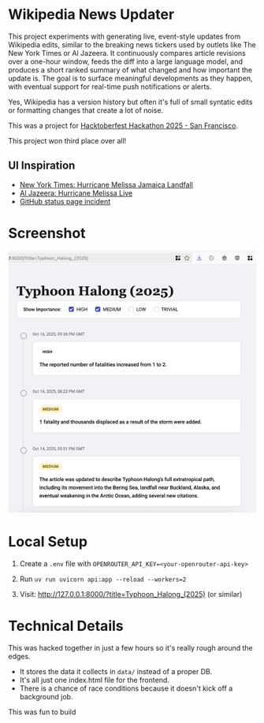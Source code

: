 # Wikipedia News Updater

This project experiments with generating live, event-style updates from Wikipedia edits, similar to the breaking news tickers used by outlets like The New York Times or Al Jazeera. It continuously compares article revisions over a one-hour window, feeds the diff into a large language model, and produces a short ranked summary of what changed and how important the update is. The goal is to surface meaningful developments as they happen, with eventual support for real-time push notifications or alerts.

Yes, Wikipedia has a version history but often it's full of small syntatic edits or formatting changes that create a lot of noise.

This was a project for [Hacktoberfest Hackathon 2025 - San Francisco](https://www.meetup.com/digitaloceansanfrancisco/events/311197949/).

This project won third place over all!

## UI Inspiration

- [New York Times: Hurricane Melissa Jamaica Landfall](https://www.nytimes.com/live/2025/10/28/weather/hurricane-melissa-jamaica-landfall)
- [Al Jazeera: Hurricane Melissa Live](https://www.aljazeera.com/news/liveblog/2025/10/28/hurricane-melissa-live-category-5-storm-nears-jamaica-strongest-this-year)
- [GitHub status page incident](https://www.githubstatus.com/incidents/k7bhmjkblcwp)

# Screenshot

![Screenshot](./screenshot/2025-10-28_15-57.png)


# Local Setup

1. Create a `.env` file with `OPENROUTER_API_KEY=<your-openrouter-api-key>`

2. Run `uv run uvicorn api:app --reload --workers=2`

3. Visit: http://127.0.0.1:8000/?title=Typhoon_Halong_(2025) (or similar)

# Technical Details

This was hacked together in just a few hours so it's really rough around the edges.
- It stores the data it collects in `data/` instead of a proper DB.
- It's all just one index.html file for the frontend.
- There is a chance of race conditions because it doesn't kick off a background job.

This was fun to build
